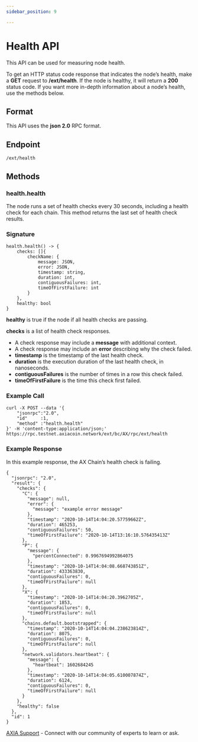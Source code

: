```yaml
---
sidebar_position: 9

---
```


# Health API

This API can be used for measuring node health.

To get an HTTP status code response that indicates the node’s health, make a **GET** request to **/ext/health**. If the node is healthy, it will return a **200** status code. If you want more in-depth information about a node’s health, use the methods below.


## Format

This API uses the **json 2.0** RPC format.

## Endpoint

```
/ext/health
```

## Methods

### health.health

The node runs a set of health checks every 30 seconds, including a health check for each chain. This method returns the last set of health check results.

### **Signature**

```
health.health() -> {
    checks: []{
        checkName: {
            message: JSON,
            error: JSON,
            timestamp: string,
            duration: int,
            contiguousFailures: int,
            timeOfFirstFailure: int
        }
    },
    healthy: bool
}
```

**healthy** is true if the node if all health checks are passing.

**checks** is a list of health check responses.

- A check response may include a **message** with additional context.
- A check response may include an **error** describing why the check failed.
- **timestamp** is the timestamp of the last health check.
- **duration** is the execution duration of the last health check, in nanoseconds.
- **contiguousFailures** is the number of times in a row this check failed.
- **timeOfFirstFailure** is the time this check first failed.


### **Example Call**

```
curl -X POST --data '{
    "jsonrpc":"2.0",
    "id"     :1,
    "method" :"health.health"
}' -H 'content-type:application/json;' https://rpc.testnet.axiacoin.network/ext/bc/AX/rpc/ext/health
```

### **Example Response**

In this example response, the AX Chain’s health check is failing.

```
{
  "jsonrpc": "2.0",
  "result": {
    "checks": {
      "C": {
        "message": null,
        "error": {
          "message": "example error message"
        },
        "timestamp": "2020-10-14T14:04:20.57759662Z",
        "duration": 465253,
        "contiguousFailures": 50,
        "timeOfFirstFailure": "2020-10-14T13:16:10.576435413Z"
      },
      "P": {
        "message": {
          "percentConnected": 0.9967694992864075
        },
        "timestamp": "2020-10-14T14:04:08.668743851Z",
        "duration": 433363830,
        "contiguousFailures": 0,
        "timeOfFirstFailure": null
      },
      "X": {
        "timestamp": "2020-10-14T14:04:20.3962705Z",
        "duration": 1853,
        "contiguousFailures": 0,
        "timeOfFirstFailure": null
      },
      "chains.default.bootstrapped": {
        "timestamp": "2020-10-14T14:04:04.238623814Z",
        "duration": 8075,
        "contiguousFailures": 0,
        "timeOfFirstFailure": null
      },
      "network.validators.heartbeat": {
        "message": {
          "heartbeat": 1602684245
        },
        "timestamp": "2020-10-14T14:04:05.610007874Z",
        "duration": 6124,
        "contiguousFailures": 0,
        "timeOfFirstFailure": null
      }
    },
    "healthy": false
  },
  "id": 1
}
```

 [AXIA Support](https://discord.gg/axianetwork) - Connect with our community of experts to learn or ask.

